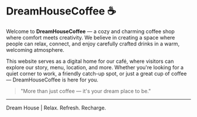 # DreamHouseCoffee ☕️

Welcome to **DreamHouseCoffee** — a cozy and charming coffee shop where comfort meets creativity. We believe in creating a space where people can relax, connect, and enjoy carefully crafted drinks in a warm, welcoming atmosphere.

This website serves as a digital home for our café, where visitors can explore our story, menu, location, and more. Whether you're looking for a quiet corner to work, a friendly catch-up spot, or just a great cup of coffee — DreamHouseCoffee is here for you.

> "More than just coffee — it's your dream place to be."

---

Dream House | Relax. Refresh. Recharge.
